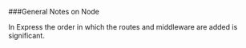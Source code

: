 ###General Notes on Node

In Express the order in which the routes and middleware are added is significant. 